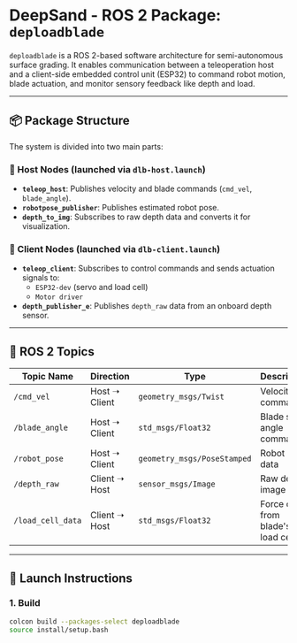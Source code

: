 # DeepSand - ROS 2 Package: `deploadblade`

`deploadblade` is a ROS 2-based software architecture for semi-autonomous surface grading. It enables communication between a teleoperation host and a client-side embedded control unit (ESP32) to command robot motion, blade actuation, and monitor sensory feedback like depth and load.

---

## 📦 Package Structure

The system is divided into two main parts:

### 🔹 Host Nodes (launched via `dlb-host.launch`)
- **`teleop_host`**: Publishes velocity and blade commands (`cmd_vel`, `blade_angle`).
- **`robotpose_publisher`**: Publishes estimated robot pose.
- **`depth_to_img`**: Subscribes to raw depth data and converts it for visualization.

### 🔹 Client Nodes (launched via `dlb-client.launch`)
- **`teleop_client`**: Subscribes to control commands and sends actuation signals to:
  - `ESP32-dev` (servo and load cell)
  - `Motor driver`
- **`depth_publisher_e`**: Publishes `depth_raw` data from an onboard depth sensor.

---

## 📡 ROS 2 Topics

| Topic Name       | Direction        | Type                | Description                      |
|------------------|------------------|---------------------|----------------------------------|
| `/cmd_vel`       | Host ➝ Client    | `geometry_msgs/Twist` | Velocity commands               |
| `/blade_angle`   | Host ➝ Client    | `std_msgs/Float32`  | Blade servo angle command       |
| `/robot_pose`    | Host ➝ Client    | `geometry_msgs/PoseStamped` | Robot pose data           |
| `/depth_raw`     | Client ➝ Host    | `sensor_msgs/Image` | Raw depth image                 |
| `/load_cell_data`| Client ➝ Host    | `std_msgs/Float32`  | Force data from blade's load cell |

---

## 🚀 Launch Instructions

### 1. Build
```bash
colcon build --packages-select deploadblade
source install/setup.bash
